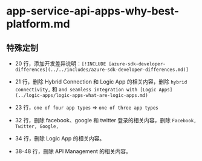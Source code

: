 # app-service-api-apps-why-best-platform.md

## 特殊定制

* 20 行，添加开发差异说明：`[!INCLUDE [azure-sdk-developer-differences](../../includes/azure-sdk-developer-differences.md)]`

* 21 行，删除 Hybrid Connection 和 Logic App 的相关内容，删除 `hybrid connectivity,` 和 `and seamless integration with [Logic Apps](../logic-apps/logic-apps-what-are-logic-apps.md)`

* 23 行，`one of four app types` => `one of three app types`

* 32 行，删除 facebook、google 和 twitter 登录的相关内容，删除 `Facebook, Twitter, Google,`

* 34 行，删除 Logic App 的相关内容。

* 38-48 行，删除 API Management 的相关内容。